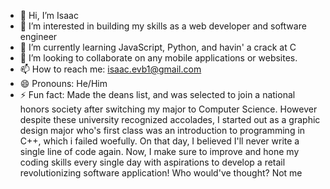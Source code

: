 - 👋 Hi, I’m Isaac
- 👀 I’m interested in building my skills as a web developer and software engineer
- 🌱 I’m currently learning JavaScript, Python, and havin' a crack at C
- 💞️ I’m looking to collaborate on any mobile applications or websites.
- 📫 How to reach me: isaac.evb1@gmail.com
- 😄 Pronouns: He/Him
- ⚡ Fun fact: Made the deans list, and was selected to join a national honors society after switching my major to Computer Science. However despite these university recognized accolades,
  I started out as a graphic design major who's first class was an introduction to programming in C++, which i failed woefully. On that day, I believed I'll never write a single line of
  code again. Now, I make sure to improve and hone my coding skills every single day with aspirations to develop a retail revolutionizing software application!
   Who would've thought? Not me

<!---
IsaacPG10/IsaacPG10 is a ✨ special ✨ repository because its `README.md` (this file) appears on your GitHub profile.
You can click the Preview link to take a look at your changes.
--->
